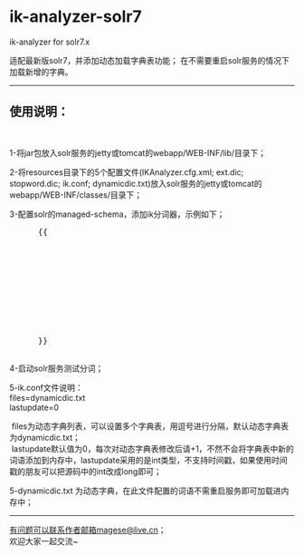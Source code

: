 # ik-analyzer-solr7
ik-analyzer for solr7.x

适配最新版solr7，并添加动态加载字典表功能；
在不需要重启solr服务的情况下加载新增的字典。

<hr>
<h2>使用说明：</h2><br>

1-将jar包放入solr服务的jetty或tomcat的webapp/WEB-INF/lib/目录下；<br>

2-将resources目录下的5个配置文件(IKAnalyzer.cfg.xml; ext.dic; stopword.dic; ik.conf; dynamicdic.txt)放入solr服务的jetty或tomcat的webapp/WEB-INF/classes/目录下；<br>

3-配置solr的managed-schema，添加ik分词器，示例如下；<br>
<div class="content">
    <pre>
      {{ 
        <!-- ik分词器 -->
        <fieldType name="text_ik" class="solr.TextField">
            <analyzer type="index">
                <tokenizer class="org.wltea.analyzer.lucene.IKTokenizerFactory" isMaxWordLength="false" useSmart="false" conf="ik.conf"/>
                <filter class="solr.LowerCaseFilterFactory"/>
            </analyzer>
            <analyzer type="query">
                <tokenizer class="org.wltea.analyzer.lucene.IKTokenizerFactory" isMaxWordLength="true" useSmart="true" conf="ik.conf"/>
                <filter class="solr.LowerCaseFilterFactory"/>
            </analyzer>
        </fieldType>
      }}
    </pre>
</div>


4-启动solr服务测试分词；<br>

5-ik.conf文件说明：<br>
  files=dynamicdic.txt<br>
  lastupdate=0<br>
  
  files为动态字典列表，可以设置多个字典表，用逗号进行分隔，默认动态字典表为dynamicdic.txt；<br>
  lastupdate默认值为0，每次对动态字典表修改后请+1，不然不会将字典表中新的词语添加到内存中，lastupdate采用的是int类型，不支持时间戳，如果使用时间戳的朋友可以把源码中的int改成long即可；<br>

5-dynamicdic.txt 为动态字典，在此文件配置的词语不需重启服务即可加载进内存中；<br>
<hr>

有问题可以联系作者邮箱magese@live.cn；<br>
欢迎大家一起交流~<br>
